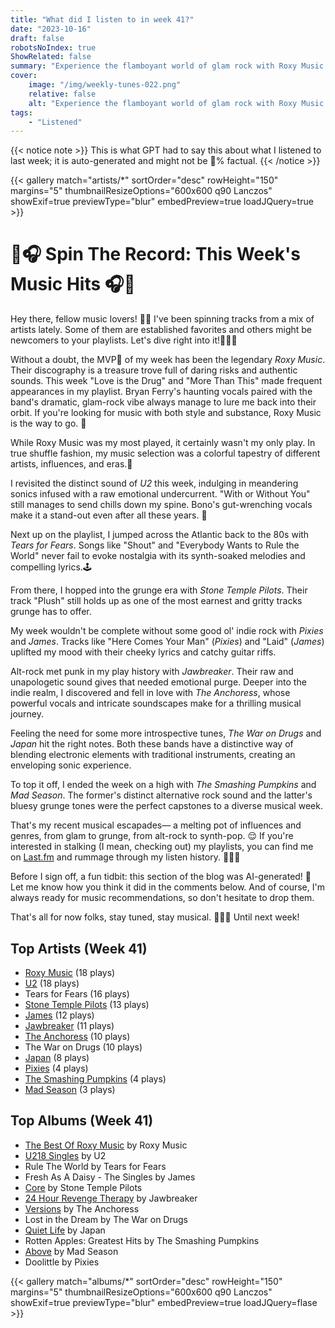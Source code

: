 ```yaml
---
title: "What did I listen to in week 41?"
date: "2023-10-16"
draft: false
robotsNoIndex: true
ShowRelated: false
summary: "Experience the flamboyant world of glam rock with Roxy Music. Their captivating blend of bold style and avant-garde compositions will leave you captivated!"
cover:
    image: "/img/weekly-tunes-022.png"
    relative: false
    alt: "Experience the flamboyant world of glam rock with Roxy Music. Their captivating blend of bold style and avant-garde compositions will leave you captivated!"
tags:
    - "Listened"
---
```


{{< notice note >}}
This is what GPT had to say this about what I listened to last week; it is auto-generated and might not be 💯% factual.
{{< /notice >}}

{{< gallery match="artists/*" sortOrder="desc" rowHeight="150" margins="5" thumbnailResizeOptions="600x600 q90 Lanczos" showExif=true previewType="blur" embedPreview=true loadJQuery=true >}}

# 🎵🎧 Spin The Record: This Week's Music Hits 🎧🎵

Hey there, fellow music lovers! 🙌🏻 I've been spinning tracks from a mix of artists lately. Some of them are established favorites and others might be newcomers to your playlists. Let's dive right into it!🏊🏽‍♂️ 

Without a doubt, the MVP🥇 of my week has been the legendary *Roxy Music*. Their discography is a treasure trove full of daring risks and authentic sounds. This week "Love is the Drug" and "More Than This" made frequent appearances in my playlist. Bryan Ferry's haunting vocals paired with the band's dramatic, glam-rock vibe always manage to lure me back into their orbit. If you're looking for music with both style and substance, Roxy Music is the way to go. 🚀

While Roxy Music was my most played, it certainly wasn't my only play. In true shuffle fashion, my music selection was a colorful tapestry of different artists, influences, and eras.🎨 

I revisited the distinct sound of *U2* this week, indulging in meandering sonics infused with a raw emotional undercurrent. "With or Without You" still manages to send chills down my spine. Bono's gut-wrenching vocals make it a stand-out even after all these years. 🎸

Next up on the playlist, I jumped across the Atlantic back to the 80s with *Tears for Fears*. Songs like "Shout" and "Everybody Wants to Rule the World" never fail to evoke nostalgia with its synth-soaked melodies and compelling lyrics.🕹

From there, I hopped into the grunge era with *Stone Temple Pilots*. Their track "Plush" still holds up as one of the most earnest and gritty tracks grunge has to offer. 

My week wouldn't be complete without some good ol' indie rock with *Pixies* and *James*. Tracks like "Here Comes Your Man" (*Pixies*) and "Laid" (*James*) uplifted my mood with their cheeky lyrics and catchy guitar riffs. 

Alt-rock met punk in my play history with *Jawbreaker*. Their raw and unapologetic sound gives that needed emotional purge. Deeper into the indie realm, I discovered and fell in love with *The Anchoress*, whose powerful vocals and intricate soundscapes make for a thrilling musical journey. 

Feeling the need for some more introspective tunes, *The War on Drugs* and *Japan* hit the right notes. Both these bands have a distinctive way of blending electronic elements with traditional instruments, creating an enveloping sonic experience. 

To top it off, I ended the week on a high with *The Smashing Pumpkins* and *Mad Season*. The former's distinct alternative rock sound and the latter's bluesy grunge tones were the perfect capstones to a diverse musical week.
 
That's my recent musical escapades— a melting pot of influences and genres, from glam to grunge, from alt-rock to synth-pop. 😌 If you're interested in stalking (I mean, checking out) my playlists, you can find me on [Last.fm](https://www.last.fm/user/RussMckendrick) and rummage through my listen history. 🕵🏻‍♂️

Before I sign off, a fun tidbit: this section of the blog was AI-generated! 🤖 Let me know how you think it did in the comments below. And of course, I'm always ready for music recommendations, so don't hesitate to drop them. 

That's all for now folks, stay tuned, stay musical. 🎵🤘🏻 Until next week!

## Top Artists (Week 41)

- [Roxy Music](https://www.mckendrick.rocks/artist/roxy-music/) (18 plays)
- [U2](https://www.mckendrick.rocks/artist/u2/) (18 plays)
- Tears for Fears (16 plays)
- [Stone Temple Pilots](https://www.mckendrick.rocks/artist/stone-temple-pilots/) (13 plays)
- [James](https://www.mckendrick.rocks/artist/james/) (12 plays)
- [Jawbreaker](https://www.mckendrick.rocks/artist/jawbreaker/) (11 plays)
- [The Anchoress](https://www.mckendrick.rocks/artist/the-anchoress/) (10 plays)
- The War on Drugs (10 plays)
- [Japan](https://www.mckendrick.rocks/artist/japan/) (8 plays)
- [Pixies](https://www.mckendrick.rocks/artist/pixies/) (4 plays)
- [The Smashing Pumpkins](https://www.mckendrick.rocks/artist/the-smashing-pumpkins/) (4 plays)
- [Mad Season](https://www.mckendrick.rocks/artist/mad-season/) (3 plays)


## Top Albums (Week 41)

- [The Best Of Roxy Music](https://www.mckendrick.rocks/albums/the-best-of-roxy-music-24389216/) by Roxy Music
- [U218 Singles](https://www.mckendrick.rocks/albums/u218-singles-1268163/) by U2
- Rule The World by Tears for Fears
- Fresh As A Daisy - The Singles by James
- [Core](https://www.mckendrick.rocks/albums/core-4798781/) by Stone Temple Pilots
- [24 Hour Revenge Therapy](https://www.mckendrick.rocks/albums/24-hour-revenge-therapy-23656178/) by Jawbreaker
- [Versions](https://www.mckendrick.rocks/albums/versions-28432765/) by The Anchoress
- Lost in the Dream by The War on Drugs
- [Quiet Life](https://www.mckendrick.rocks/albums/quiet-life-17617648/) by Japan
- Rotten Apples: Greatest Hits by The Smashing Pumpkins
- [Above](https://www.mckendrick.rocks/albums/above-7643695/) by Mad Season
- Doolittle by Pixies


{{< gallery match="albums/*" sortOrder="desc" rowHeight="150" margins="5" thumbnailResizeOptions="600x600 q90 Lanczos" showExif=true previewType="blur" embedPreview=true loadJQuery=flase >}}